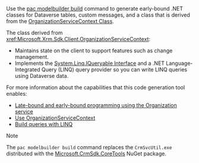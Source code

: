 Use the [pac modelbuilder build](#pac-modelbuilder-build) command to generate early-bound .NET classes for Dataverse tables, custom messages, and a class that is derived from the [OrganizationServiceContext Class](xref:Microsoft.Xrm.Sdk.Client.OrganizationServiceContext).

The class derived from <xref:Microsoft.Xrm.Sdk.Client.OrganizationServiceContext>:

- Maintains state on the client to support features such as change management.
- Implements the [System.Linq.IQueryable Interface](xref:System.Linq.IQueryable) and a .NET Language-Integrated Query (LINQ) query provider so you can write LINQ queries using Dataverse data.

For more information about the capabilities that this code generation tool enables:

- [Late-bound and early-bound programming using the Organization service](/power-apps/developer/data-platform/org-service/early-bound-programming)
- [Use OrganizationServiceContext](/power-apps/developer/data-platform/org-service/organizationservicecontext)
- [Build queries with LINQ](/power-apps/developer/data-platform/org-service/build-queries-with-linq-net-language-integrated-query)

> [!NOTE]
> The `pac modelbuilder build` command replaces the `CrmSvcUtil.exe` distributed with the [Microsoft.CrmSdk.CoreTools](https://www.nuget.org/packages/Microsoft.CrmSdk.CoreTools) NuGet package.